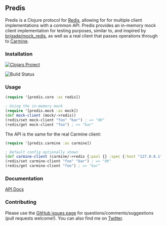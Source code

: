 ## Predis

Predis is a Clojure protocol for [Redis](http://redis.io/), allowing for for multiple client implementations with a common API.
Predis provides an in-memory mock client implementation for testing purposes, similar to, and inspired by [brigade/mock_redis](https://github.com/brigade/mock_redis),
as well as a real client that passes operations through to [Carmine](https://github.com/ptaoussanis/carmine/).

### Installation
[![Clojars Project](http://clojars.org/com.andrewberls/predis/latest-version.svg)]()

![Build Status](https://circleci.com/gh/andrewberls/predis.svg?style=shield&circle-token=b3151df11a25e1354af007e40c727ead5b9e676e)

### Usage
```clj
(require '[predis.core :as redis])

; Using the in-memory mock
(require '[predis.mock :as mock])
(def mock-client (mock/->redis))
(redis/set mock-client "foo" "bar") ; => "OK"
(redis/get mock-client "foo") ; => "bar"
```

The API is the same for the real Carmine client:

```clj
(require '[predis.carmine :as carmine])

; Default config optionally shown
(def carmine-client (carmine/->redis {:pool {} :spec {:host "127.0.0.1" :port 6379}}))
(redis/set carmine-client "foo" "bar") ; => "OK"
(redis/get carmine-client "foo") ; => "bar"
```

### Documentation

[API Docs](http://andrewberls.github.io/predis/)

### Contributing
Please use the [GitHub issues page](https://github.com/andrewberls/predis/issues) for questions/comments/suggestions (pull requests welcome!).
You can also find me on [Twitter](https://twitter.com/aberls).
